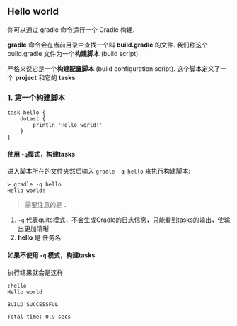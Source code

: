 ## Hello world

你可以通过 gradle 命令运行一个 Gradle 构建.

**gradle** 命令会在当前目录中查找一个叫 **build.gradle** 的文件. 我们称这个 build.gradle 文件为一个**构建脚本** (build script)

严格来说它是一个**构建配置脚本** (build configuration script). 这个脚本定义了一个 **project** 和它的 **tasks**.

### 1. 第一个构建脚本

```
task hello {
    doLast {
        println 'Hello world!'
    }
}

```

#### 使用 `-q`模式，构建tasks

进入脚本所在的文件夹然后输入 `gradle -q hello` 来执行构建脚本:

```
> gradle -q hello
Hello world!

```


> 需要注意的是：

1. `-q` 代表quite模式，不会生成Gradle的日志信息，只能看到tasks的输出，使输出更加清晰
2. **hello** 是 任务名


#### 如果不使用 `-q` 模式，构建tasks

执行结果就会是这样


```
:hello
Hello world

BUILD SUCCESSFUL

Total time: 0.9 secs
```




